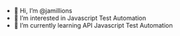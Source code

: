 - 👋 Hi, I’m @jamillions
- 👀 I’m interested in Javascript Test Automation
- 🌱 I’m currently learning API Javascript Test Automation 

<!---
jamillions/jamillions is a ✨ special ✨ repository because its `README.md` (this file) appears on your GitHub profile.
You can click the Preview link to take a look at your changes.
--->
